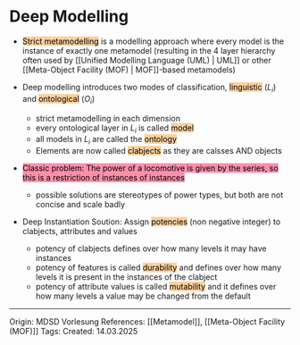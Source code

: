 # Deep Modelling

- <mark style="background: #FFB86CA6;">Strict metamodelling</mark> is a modelling approach where every model is the instance of exactly one metamodel (resulting in the 4 layer hierarchy often used by [[Unified Modelling Language (UML) | UML]] or other [[Meta-Object Facility (MOF) | MOF]]-based metamodels)
- Deep modelling introduces two modes of classification, <mark style="background: #FFB86CA6;">linguistic</mark> ($L_i$) and <mark style="background: #FFB86CA6;">ontological</mark> ($O_i$)
	- strict metamodelling in each dimension
	- every ontological layer in $L_i$ is called <mark style="background: #FFB86CA6;">model</mark>
	- all models in $L_i$ are called the <mark style="background: #FFB86CA6;">ontology</mark> 
	- Elements are now called <mark style="background: #FFB86CA6;">clabjects</mark> as they are calsses AND objects 

- <mark style="background: #FF5582A6;">Classic problem: The power of a locomotive is given by the series, so this is a restriction of instances of instances</mark>
	- possible solutions are stereotypes of power types, but both are not concise and scale badly

- Deep Instantiation Soution: Assign <mark style="background: #FFB86CA6;">potencies</mark> (non negative integer) to clabjects, attributes and values
	- potency of clabjects defines over how many levels it may have instances
	- potency of features is called <mark style="background: #FFB86CA6;">durability</mark> and defines over how many levels it is present in the instances of the clabject
	- potency of attribute values is called <mark style="background: #FFB86CA6;">mutability</mark> and it defines over how many levels a value may be changed from the default

---

Origin: MDSD Vorlesung
References: [[Metamodel]], [[Meta-Object Facility (MOF)]]
Tags: 
Created: 14.03.2025


